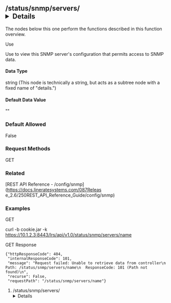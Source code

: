 ## /status/snmp/servers/<details/>

The nodes below this one perform the functions described in this function
overview.

Use

Use to view this SNMP server's configuration that permits access to SNMP data.

#### Data Type

string (This node is technically a string, but acts as a subtree node with a
fixed name of "details.")

#### Default Data Value

""

### Default Allowed

False

### Request Methods

GET

### Related

[REST API Reference - /config/snmp](https://docs.lineratesystems.com/087Releas
e_2.6/250REST_API_Reference_Guide/config/snmp)

### Examples

GET

curl -b cookie.jar -k
https://10.1.2.3:8443/lrs/api/v1.0/status/snmp/servers/name

GET Response

    
    {"httpResponseCode": 404,
     "internalResponseCode": 101,
     "message": "Request failed: Unable to retrieve data from controller\n  Path: /status/snmp/servers/name\n  ResponseCode: 101 (Path not found)\n",
     "recurse": False,
     "requestPath": "/status/snmp/servers/name"}

  1. /status/snmp/servers/<details/>
    1.       1. Data Type
      2. Default Data Value
    2. Default Allowed
    3. Request Methods
    4. Related
    5. Examples

